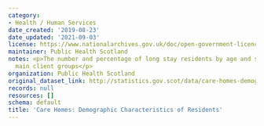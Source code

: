 ```yaml
---
category:
- Health / Human Services
date_created: '2019-08-23'
date_updated: '2021-09-03'
license: https://www.nationalarchives.gov.uk/doc/open-government-licence/version/3/
maintainer: Public Health Scotland
notes: <p>The number and percentage of long stay residents by age and sex, for different
  main client groups</p>
organization: Public Health Scotland
original_dataset_link: http://statistics.gov.scot/data/care-homes-demography
records: null
resources: []
schema: default
title: 'Care Homes: Demographic Characteristics of Residents'
---
```

